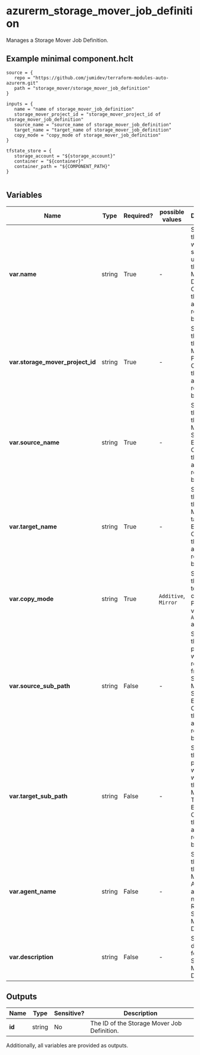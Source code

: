 # azurerm_storage_mover_job_definition

Manages a Storage Mover Job Definition.

## Example minimal component.hclt

```hcl
source = {
   repo = "https://github.com/jumidev/terraform-modules-auto-azurerm.git" 
   path = "storage_mover/storage_mover_job_definition" 
}

inputs = {
   name = "name of storage_mover_job_definition" 
   storage_mover_project_id = "storage_mover_project_id of storage_mover_job_definition" 
   source_name = "source_name of storage_mover_job_definition" 
   target_name = "target_name of storage_mover_job_definition" 
   copy_mode = "copy_mode of storage_mover_job_definition" 
}

tfstate_store = {
   storage_account = "${storage_account}" 
   container = "${container}" 
   container_path = "${COMPONENT_PATH}" 
}


```

## Variables

| Name | Type | Required? |  possible values |  Description |
| ---- | ---- | --------- |  ----------- | ----------- |
| **var.name** | string | True | -  |  Specifies the name which should be used for this Storage Mover Job Definition. Changing this forces a new resource to be created. | 
| **var.storage_mover_project_id** | string | True | -  |  Specifies the ID of the Storage Mover Project. Changing this forces a new resource to be created. | 
| **var.source_name** | string | True | -  |  Specifies the name of the Storage Mover Source Endpoint. Changing this forces a new resource to be created. | 
| **var.target_name** | string | True | -  |  Specifies the name of the Storage Mover target Endpoint. Changing this forces a new resource to be created. | 
| **var.copy_mode** | string | True | `Additive`, `Mirror`  |  Specifies the strategy to use for copy. Possible values are `Additive` and `Mirror`. | 
| **var.source_sub_path** | string | False | -  |  Specifies the sub path to use when reading from the Storage Mover Source Endpoint. Changing this forces a new resource to be created. | 
| **var.target_sub_path** | string | False | -  |  Specifies the sub path to use when writing to the Storage Mover Target Endpoint. Changing this forces a new resource to be created. | 
| **var.agent_name** | string | False | -  |  Specifies the name of the Storage Mover Agent to assign for new Job Runs of this Storage Mover Job Definition. | 
| **var.description** | string | False | -  |  Specifies a description for this Storage Mover Job Definition. | 



## Outputs

| Name | Type | Sensitive? | Description |
| ---- | ---- | --------- | --------- |
| **id** | string | No  | The ID of the Storage Mover Job Definition. | 

Additionally, all variables are provided as outputs.
